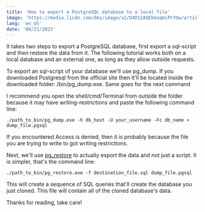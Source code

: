 ```yaml
---
title: 'How to export a PostgreSQL database to a local file'
image: 'https://media.licdn.com/dms/image/v2/D4D12AQEkGoqmiPCYOw/article-cover_image-shrink_720_1280/article-cover_image-shrink_720_1280/0/1692642117989?e=2147483647&v=beta&t=TIPZy2EZpTj5Hs_i9VUroN5xbwnf7-47PrVKdULXeBA'
lang: 'en_US'
date: '08/21/2023'
---
```


It takes two steps to export a PostgreSQL database, first export a sql-script and then restore the data from it. The following tutorial works both on a local database and an external one, as long as they allow outside requests.

To export an sql-script of your database we'll use pg_dump. If you downloaded Postgresql from the official site then it'll be located inside the downloaded folder: /bin/pg_dump.exe. Same goes for the next command

I recommend you open the shell/cmd/Terminal from outside the folder because it may have writing-restrictions and paste the following command line:

```
./path_to_bin/pg_dump.exe -h db_host -U your_username -Fc db_name > dump_file.pgsql        
```

If you encountered Access is denied, then it is probably because the file you are trying to write to got writing restrictions.

Next, we'll use [pg_restore](https://www.postgresql.org/docs/current/app-pgrestore.html) to actually export the data and not just a script. It is simpler, that's the command line:

```
./path_to_bin/pg_restore.exe -f destination_file.sql dump_file.pgsql        
```

This will create a sequence of SQL queries that'll create the database you just cloned. This file will contain all of the cloned database's data.

Thanks for reading, take care!

